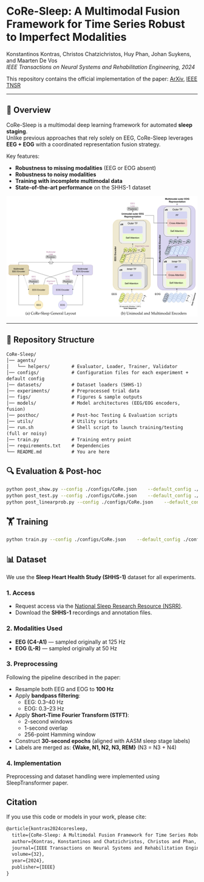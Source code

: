 # CoRe-Sleep: A Multimodal Fusion Framework for Time Series Robust to Imperfect Modalities

Konstantinos Kontras, Christos Chatzichristos, Huy Phan, Johan Suykens, and Maarten De Vos  
*IEEE Transactions on Neural Systems and Rehabilitation Engineering, 2024*  

This repository contains the official implementation of the paper: [ArXiv](https://arxiv.org/abs/2304.06485), [IEEE TNSR](https://ieeexplore.ieee.org/stamp/stamp.jsp?arnumber=10400520)

---

## 🚀 Overview 
CoRe-Sleep is a multimodal deep learning framework for automated **sleep staging**.  
Unlike previous approaches that rely solely on EEG, CoRe-Sleep leverages **EEG + EOG** with a coordinated representation fusion strategy.  

Key features:
- **Robustness to missing modalities** (EEG or EOG absent)  
- **Robustness to noisy modalities**  
- **Training with incomplete multimodal data**  
- **State-of-the-art performance** on the SHHS-1 dataset  

![Training architecture](figs/CoReSleep_architecture.png)

---


## 📂 Repository Structure

```text
CoRe-Sleep/
│── agents/             
│   └── helpers/        # Evaluator, Loader, Trainer, Validator 
│── configs/            # Configuration files for each experiment + default config
│── datasets/           # Dataset loaders (SHHS-1)
│── experiments/        # Preprocessed trial data
│── figs/               # Figures & sample outputs
│── models/             # Model architectures (EEG/EOG encoders, fusion)
│── posthoc/            # Post-hoc Testing & Evaluation scripts
│── utils/              # Utility scripts
│── run.sh              # Shell script to launch training/testing (full or noisy)
│── train.py            # Training entry point
│── requirements.txt    # Dependencies
└── README.md           # You are here
```

## 🔍 Evaluation & Post-hoc
```bash
python post_show.py --config ./configs/CoRe.json    --default_config ./configs/default_config.json --fold 0 --al 0.1 --ms 1
python post_test.py --config ./configs/CoRe.json    --default_config ./configs/default_config.json --fold 0 --al 0.1 --ms 1
python post_linearprob.py --config ./configs/CoRe.json    --default_config ./configs/default_config.json --fold 0 --al 0.1 --ms 1
```

## 🏋️ Training

```bash
python train.py --config ./configs/CoRe.json    --default_config ./configs/default_config.json --fold 0 --al 0.1 --ms 1
```

## 📊 Dataset

We use the **Sleep Heart Health Study (SHHS-1)** dataset for all experiments.

### 1. Access
- Request access via the [National Sleep Research Resource (NSRR)](https://sleepdata.org/datasets/shhs).  
- Download the **SHHS-1** recordings and annotation files.

### 2. Modalities Used
- **EEG (C4-A1)** — sampled originally at 125 Hz  
- **EOG (L-R)** — sampled originally at 50 Hz  

### 3. Preprocessing
Following the pipeline described in the paper:
- Resample both EEG and EOG to **100 Hz**  
- Apply **bandpass filtering**:  
  - EEG: 0.3–40 Hz  
  - EOG: 0.3–23 Hz  
- Apply **Short-Time Fourier Transform (STFT)**:  
  - 2-second windows  
  - 1-second overlap  
  - 256-point Hamming window  
- Construct **30-second epochs** (aligned with AASM sleep stage labels)  
- Labels are merged as: **{Wake, N1, N2, N3, REM}** (N3 = N3 + N4)

### 4. Implementation
Preprocessing and dataset handling were implemented using SleepTransformer paper. 


##  Citation

If you use this code or models in your work, please cite:

```markdown
@article{kontras2024coresleep,
  title={CoRe-Sleep: A Multimodal Fusion Framework for Time Series Robust to Imperfect Modalities},
  author={Kontras, Konstantinos and Chatzichristos, Christos and Phan, Huy and Suykens, Johan and De Vos, Maarten},
  journal={IEEE Transactions on Neural Systems and Rehabilitation Engineering},
  volume={32},
  year={2024},
  publisher={IEEE}
}
```